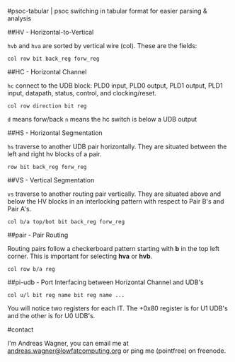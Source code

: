 #psoc-tabular | psoc switching in tabular format for easier parsing & analysis

##HV - Horizontal-to-Vertical

`hvb` and `hva` are sorted by vertical wire (col). These are the fields:

    col row bit back_reg forw_reg

##HC - Horizontal Channel

`hc` connect to the UDB block: PLD0 input, PLD0 output, PLD1 output, PLD1 input, datapath, status, control, and clocking/reset.

    col row direction bit reg

`d` means forw/back
`n` means the hc switch is below a UDB output

##HS - Horizontal Segmentation

`hs` traverse to another UDB pair horizontally. They are situated between the left and right hv blocks of a pair.

    row bit back_reg forw_reg

##VS - Vertical Segmentation

`vs` traverse to another routing pair vertically. They are situated above and below the HV blocks in an interlocking pattern with respect to Pair B's and Pair A's.

    col b/a top/bot bit back_reg forw_reg

##pair - Pair Routing

Routing pairs follow a checkerboard pattern starting with **b** in the top left corner. This is important for selecting **hva** or **hvb**.

    col row b/a reg

##pi-udb - Port Interfacing between Horizontal Channel and UDB's

    col u/l bit reg name bit reg name ...

You will notice two registers for each IT. The +0x80 register is for U1 UDB's and the other is for U0 UDB's.

#contact

I'm Andreas Wagner, you can email me at andreas.wagner@lowfatcomputing.org or ping me (pointfree) on freenode.

